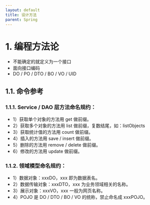 ```yaml
---
layout: default
title: 设计方法
parent: Spring
---
```


# 1. 编程方法论

- 不能确定的就定义为一个接口
- 面向接口编码
- DO / PO / DTO / BO / VO / UID

## 1.1. 命令参考

### 1.1.1. Service / DAO 层方法命名规约：

* 1）获取单个对象的方法用 get 做前缀。
* 2）获取多个对象的方法用 list 做前缀，复数结尾，如：listObjects
* 3）获取统计值的方法用 count 做前缀。
* 4）插入的方法用 save / insert 做前缀。
* 5）删除的方法用 remove / delete 做前缀。
* 6）修改的方法用 update 做前缀。

### 1.1.2. 领域模型命名规约：

* 1）数据对象：xxxDO，xxx 即为数据表名。
* 2）数据传输对象：xxxDTO，xxx 为业务领域相关的名称。
* 3）展示对象：xxxVO，xxx 一般为网页名称。
* 4）POJO 是 DO / DTO / BO / VO 的统称，禁止命名成 xxxPOJO。